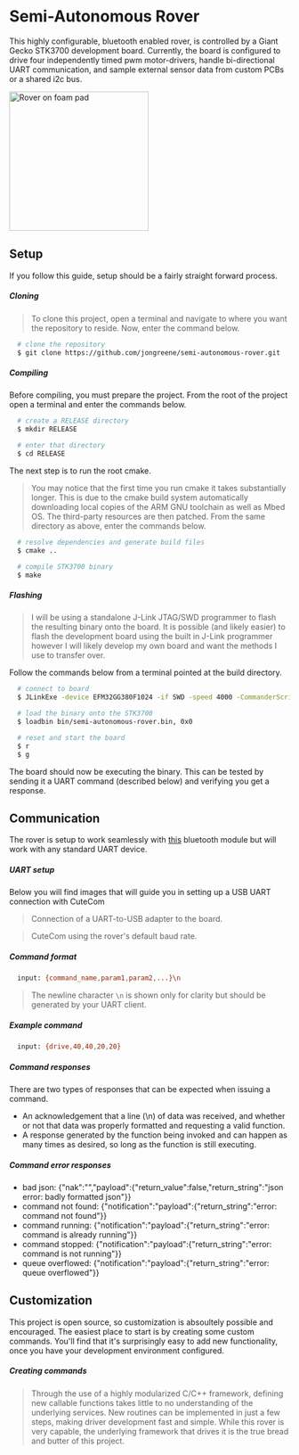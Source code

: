 # Semi-Autonomous Rover
This highly configurable, bluetooth enabled rover, is controlled by a Giant Gecko STK3700 development board. Currently, the board is configured to drive four independently timed pwm motor-drivers, handle bi-directional UART communication, and sample external sensor data from custom PCBs or a shared i2c bus.

<img src="https://i1380.photobucket.com/albums/ah174/nibbleoverbyte/6db4ab84-d0be-4a54-b1a0-f3dc903e4d98_zpspbunmdpz.jpeg" width="250" title="Rover on foam pad"></img>

Setup
---
If you follow this guide, setup should be a fairly straight forward process.

##### Cloning
> To clone this project, open a terminal and navigate to where you want the repository to reside. Now, enter the command below.
```bash 
  # clone the repository
  $ git clone https://github.com/jongreene/semi-autonomous-rover.git
```

##### Compiling
Before compiling, you must prepare the project. From the root of the project open a terminal and enter the commands below.
```bash
  # create a RELEASE directory
  $ mkdir RELEASE

  # enter that directory
  $ cd RELEASE
```
The next step is to run the root cmake. 
> You may notice that the first time you run cmake it takes substantially longer. This is due to the cmake build system automatically downloading local copies of the ARM GNU toolchain as well as Mbed OS. The third-party resources are then patched. From the same directory as above, enter the commands below.
```bash
  # resolve dependencies and generate build files
  $ cmake ..

  # compile STK3700 binary
  $ make
```

##### Flashing
> I will be using a standalone J-Link JTAG/SWD programmer to flash the resulting binary onto the board. It is possible (and likely easier) to flash the development board using the built in J-Link programmer however I will likely develop my own board and want the methods I use to transfer over. 

Follow the commands below from a terminal pointed at the build directory.

```bash
  # connect to board
  $ JLinkExe -device EFM32GG380F1024 -if SWD -speed 4000 -CommanderScript board.jlink

  # load the binary onto the STK3700
  $ loadbin bin/semi-autonomous-rover.bin, 0x0

  # reset and start the board
  $ r
  $ g
```

The board should now be executing the binary. This can be tested by sending it a UART command (described below) and verifying you get a response.

Communication
---
The rover is setup to work seamlessly with [this](https://www.adafruit.com/product/2479) bluetooth module but will work with any standard UART device.

##### UART setup
Below you will find images that will guide you in setting up a USB UART connection with CuteCom

> Connection of a UART-to-USB adapter to the board.

> CuteCom using the rover's default baud rate.

##### Command format
```bash
  input: {command_name,param1,param2,...}\n 
```
> The newline character `\n` is shown only for clarity but should be generated by your UART client.

##### Example command
```bash
  input: {drive,40,40,20,20}
```

##### Command responses
There are two types of responses that can be expected when issuing a command. 
- An acknowledgement that a line (\n) of data was received, and whether or not that data was properly formatted and requesting a valid function. 
- A response generated by the function being invoked and can happen as many times as desired, so long as the function is still executing.

##### Command error responses
- bad json: {"nak":"","payload":{"return_value":false,"return_string":"json error: badly formatted json"}}
- command not found: {"notification":"payload":{"return_string":"error: command not found"}}
- command running: {"notification":"payload":{"return_string":"error: command is already running"}}
- command stopped: {"notification":"payload":{"return_string":"error: command is not running"}}
- queue overflowed: {"notification":"payload":{"return_string":"error: queue overflowed"}}

Customization
---
This project is open source, so customization is absoultely possible and encouraged. The easiest place to start is by creating some custom commands. You'll find that it's surprisingly easy to add new functionality, once you have your development environment configured.
##### Creating commands
> Through the use of a highly modularized C/C++ framework, defining new callable functions takes little to no understanding of the underlying services. New routines can be implemented in just a few steps, making driver development fast and simple. While this rover is very capable, the underlying framework that drives it is the true bread and butter of this project.
